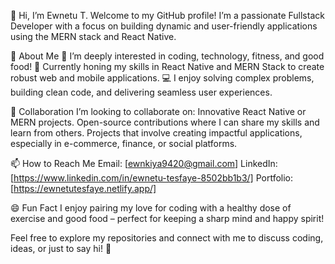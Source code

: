 
👋 Hi, I’m Ewnetu T.
Welcome to my GitHub profile! I’m a passionate Fullstack Developer with a focus on building dynamic and user-friendly applications using the MERN stack and React Native.

👀 About Me
🌟 I’m deeply interested in coding, technology, fitness, and good food!
🌱 Currently honing my skills in React Native and MERN Stack to create robust web and mobile applications.
💻 I enjoy solving complex problems, building clean code, and delivering seamless user experiences.

💞️ Collaboration
I’m looking to collaborate on:
Innovative React Native or MERN projects.
Open-source contributions where I can share my skills and learn from others.
Projects that involve creating impactful applications, especially in e-commerce, finance, or social platforms.

📫 How to Reach Me
Email: [ewnkiya9420@gmail.com]
LinkedIn: [https://www.linkedin.com/in/ewnetu-tesfaye-8502bb1b3/]
Portfolio:[https://ewnetutesfaye.netlify.app/]

😄 Fun Fact
I enjoy pairing my love for coding with a healthy dose of exercise and good food – perfect for keeping a sharp mind and happy spirit!


Feel free to explore my repositories and connect with me to discuss coding, ideas, or just to say hi! 🚀

